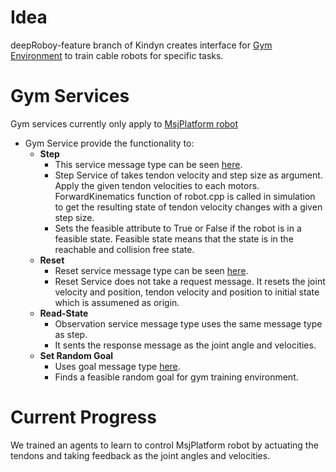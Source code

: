 # Idea
deepRoboy-feature branch of Kindyn creates interface for [Gym Environment](https://github.com/Roboy/gym-roboy) to train cable robots for specific tasks.

# Gym Services
Gym services currently only apply to [MsjPlatform robot](https://github.com/CARDSflow/kindyn/blob/deepRoboy-feature/src/robots/msj_platform.cpp)
- Gym Service provide the functionality to:
  - **Step**
     - This service message type can be seen [here]( https://github.com/Roboy/roboy_communication/blob/master/roboy_simulation_msgs/srv/GymStep.srv).
     - Step Service of takes tendon velocity and step size as argument. Apply the given tendon velocities to each motors. ForwardKinematics function of robot.cpp is called in simulation to get the resulting state of tendon velocity changes with a given step size.
     - Sets the feasible attribute to True or False if the robot is in a feasible state. Feasible state means that the state is in the reachable and collision free state.
  - **Reset**
     - Reset service message type can be seen [here]( https://github.com/Roboy/roboy_communication/blob/master/roboy_simulation_msgs/srv/GymReset.srv).
     - Reset Service does not take a request message. It resets the joint velocity and position, tendon velocity and position to initial state which is assumened as origin.
  - **Read-State**
     - Observation service message type uses the same message type as step.
     - It sents the response message as the joint angle and velocities.
  - **Set Random Goal**
     - Uses goal message type [here](https://github.com/Roboy/roboy_communication/blob/master/roboy_simulation_msgs/srv/GymGoal.srv).
     - Finds a feasible random goal for gym training environment.
     
# Current Progress
We trained an agents to learn to control MsjPlatform robot by actuating the tendons and taking feedback as the joint angles and velocities.
